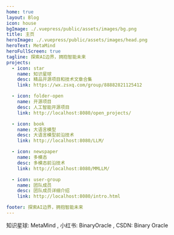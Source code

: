 ```yaml
---
home: true
layout: Blog
icon: house
bgImage: ./.vuepress/public/assets/images/bg.png
title: 主页
heroImage: ./.vuepress/public/assets/images/head.png
heroText: MetaMind
heroFullScreen: true
tagline: 探索AI边界，拥抱智能未来
projects:
  - icon: star
    name: 知识星球
    desc: 精品开源项目和技术文章合集
    link: https://wx.zsxq.com/group/88882821125412

  - icon: folder-open
    name: 开源项目
    desc: 人工智能开源项目
    link: http://localhost:8080/open_projects/

  - icon: book
    name: 大语言模型
    desc: 大语言模型前沿技术
    link: http://localhost:8080/LLM/

  - icon: newspaper
    name: 多模态
    desc: 多模态前沿技术
    link: http://localhost:8080/MMLLM/

  - icon: user-group
    name: 团队成员
    desc: 团队成员详细介绍
    link: http://localhost:8080/intro.html

footer: 探索AI边界，拥抱智能未来
---
```


知识星球: MetaMind , 小红书: BinaryOracle , CSDN: Binary Oracle
